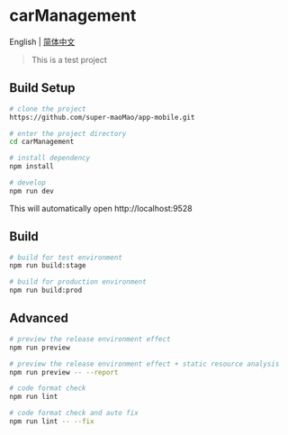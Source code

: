 # carManagement

English | [简体中文](./README-zh.md)

> This is a test project


## Build Setup


```bash
# clone the project
https://github.com/super-maoMao/app-mobile.git

# enter the project directory
cd carManagement

# install dependency
npm install

# develop
npm run dev
```

This will automatically open http://localhost:9528

## Build

```bash
# build for test environment
npm run build:stage

# build for production environment
npm run build:prod
```

## Advanced

```bash
# preview the release environment effect
npm run preview

# preview the release environment effect + static resource analysis
npm run preview -- --report

# code format check
npm run lint

# code format check and auto fix
npm run lint -- --fix
